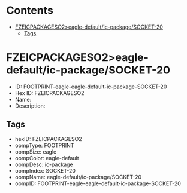 



Contents
========

* [FZEICPACKAGESO2>eagle-default/ic-package/SOCKET-20](#fzeicpackageso2eagle-defaultic-packagesocket-20)
	* [Tags](#tags)

# FZEICPACKAGESO2>eagle-default/ic-package/SOCKET-20

- ID: FOOTPRINT-eagle-eagle-default-ic-package-SOCKET-20
- Hex ID: FZEICPACKAGESO2
- Name: 
- Description: 

## Tags

- hexID: FZEICPACKAGESO2
- oompType: FOOTPRINT
- oompSize: eagle
- oompColor: eagle-default
- oompDesc: ic-package
- oompIndex: SOCKET-20
- oompName: eagle-default/ic-package/SOCKET-20
- oompID: FOOTPRINT-eagle-eagle-default-ic-package-SOCKET-20
